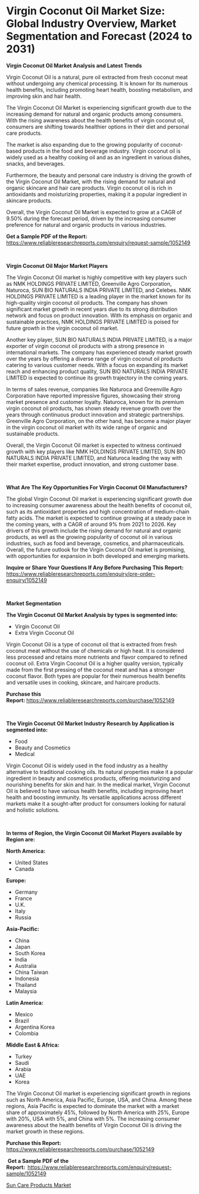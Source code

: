 <p><h1>Virgin Coconut Oil Market Size: Global Industry Overview, Market Segmentation and Forecast (2024 to 2031)</h1></p><p><strong>Virgin Coconut Oil Market Analysis and Latest Trends</strong></p>
<p><p>Virgin Coconut Oil is a natural, pure oil extracted from fresh coconut meat without undergoing any chemical processing. It is known for its numerous health benefits, including promoting heart health, boosting metabolism, and improving skin and hair health.</p><p>The Virgin Coconut Oil Market is experiencing significant growth due to the increasing demand for natural and organic products among consumers. With the rising awareness about the health benefits of virgin coconut oil, consumers are shifting towards healthier options in their diet and personal care products.</p><p>The market is also expanding due to the growing popularity of coconut-based products in the food and beverage industry. Virgin coconut oil is widely used as a healthy cooking oil and as an ingredient in various dishes, snacks, and beverages.</p><p>Furthermore, the beauty and personal care industry is driving the growth of the Virgin Coconut Oil Market, with the rising demand for natural and organic skincare and hair care products. Virgin coconut oil is rich in antioxidants and moisturizing properties, making it a popular ingredient in skincare products.</p><p>Overall, the Virgin Coconut Oil Market is expected to grow at a CAGR of 9.50% during the forecast period, driven by the increasing consumer preference for natural and organic products in various industries.</p></p>
<p><strong>Get a Sample PDF of the Report:&nbsp;</strong> <a href="https://www.reliableresearchreports.com/enquiry/request-sample/1052149">https://www.reliableresearchreports.com/enquiry/request-sample/1052149</a></p>
<p>&nbsp;</p>
<p><strong>Virgin Coconut Oil Major Market Players</strong></p>
<p><p>The Virgin Coconut Oil market is highly competitive with key players such as NMK HOLDINGS PRIVATE LIMITED, Greenville Agro Corporation, Naturoca, SUN BIO NATURALS INDIA PRIVATE LIMITED, and Celebes. NMK HOLDINGS PRIVATE LIMITED is a leading player in the market known for its high-quality virgin coconut oil products. The company has shown significant market growth in recent years due to its strong distribution network and focus on product innovation. With its emphasis on organic and sustainable practices, NMK HOLDINGS PRIVATE LIMITED is poised for future growth in the virgin coconut oil market.</p><p>Another key player, SUN BIO NATURALS INDIA PRIVATE LIMITED, is a major exporter of virgin coconut oil products with a strong presence in international markets. The company has experienced steady market growth over the years by offering a diverse range of virgin coconut oil products catering to various customer needs. With a focus on expanding its market reach and enhancing product quality, SUN BIO NATURALS INDIA PRIVATE LIMITED is expected to continue its growth trajectory in the coming years.</p><p>In terms of sales revenue, companies like Naturoca and Greenville Agro Corporation have reported impressive figures, showcasing their strong market presence and customer loyalty. Naturoca, known for its premium virgin coconut oil products, has shown steady revenue growth over the years through continuous product innovation and strategic partnerships. Greenville Agro Corporation, on the other hand, has become a major player in the virgin coconut oil market with its wide range of organic and sustainable products.</p><p>Overall, the Virgin Coconut Oil market is expected to witness continued growth with key players like NMK HOLDINGS PRIVATE LIMITED, SUN BIO NATURALS INDIA PRIVATE LIMITED, and Naturoca leading the way with their market expertise, product innovation, and strong customer base.</p></p>
<p>&nbsp;</p>
<p><strong>What Are The Key Opportunities For Virgin Coconut Oil Manufacturers?</strong></p>
<p><p>The global Virgin Coconut Oil market is experiencing significant growth due to increasing consumer awareness about the health benefits of coconut oil, such as its antioxidant properties and high concentration of medium-chain fatty acids. The market is expected to continue growing at a steady pace in the coming years, with a CAGR of around 9% from 2021 to 2026. Key drivers of this growth include the rising demand for natural and organic products, as well as the growing popularity of coconut oil in various industries, such as food and beverage, cosmetics, and pharmaceuticals. Overall, the future outlook for the Virgin Coconut Oil market is promising, with opportunities for expansion in both developed and emerging markets.</p></p>
<p><strong>Inquire or Share Your Questions If Any Before Purchasing This Report:</strong> <a href="https://www.reliableresearchreports.com/enquiry/pre-order-enquiry/1052149">https://www.reliableresearchreports.com/enquiry/pre-order-enquiry/1052149</a></p>
<p>&nbsp;</p>
<p><strong>Market Segmentation</strong></p>
<p><strong>The Virgin Coconut Oil Market Analysis by types is segmented into:</strong></p>
<p><ul><li>Virgin Coconut Oil</li><li>Extra Virgin Coconut Oil</li></ul></p>
<p><p>Virgin Coconut Oil is a type of coconut oil that is extracted from fresh coconut meat without the use of chemicals or high heat. It is considered less processed and retains more nutrients and flavor compared to refined coconut oil. Extra Virgin Coconut Oil is a higher quality version, typically made from the first pressing of the coconut meat and has a stronger coconut flavor. Both types are popular for their numerous health benefits and versatile uses in cooking, skincare, and haircare products.</p></p>
<p><strong>Purchase this Report:&nbsp;</strong><a href="https://www.reliableresearchreports.com/purchase/1052149">https://www.reliableresearchreports.com/purchase/1052149</a></p>
<p>&nbsp;</p>
<p><strong>The Virgin Coconut Oil Market Industry Research by Application is segmented into:</strong></p>
<p><ul><li>Food</li><li>Beauty and Cosmetics</li><li>Medical</li></ul></p>
<p><p>Virgin Coconut Oil is widely used in the food industry as a healthy alternative to traditional cooking oils. Its natural properties make it a popular ingredient in beauty and cosmetics products, offering moisturizing and nourishing benefits for skin and hair. In the medical market, Virgin Coconut Oil is believed to have various health benefits, including improving heart health and boosting immunity. Its versatile applications across different markets make it a sought-after product for consumers looking for natural and holistic solutions.</p></p>
<p>&nbsp;</p>
<p><strong>In terms of Region, the Virgin Coconut Oil Market Players available by Region are:</strong></p>
<p>
    <p> <strong> North America: </strong>
        <ul>
            <li>United States</li>
            <li>Canada</li>
        </ul>
        </p> 
    <p> <strong> Europe: </strong>
        <ul>
            <li>Germany</li>
            <li>France</li>
            <li>U.K.</li>
            <li>Italy</li>
            <li>Russia</li>
        </ul>
        </p> 
    <p> <strong> Asia-Pacific: </strong>
        <ul>
            <li>China</li>
            <li>Japan</li>
            <li>South Korea</li>
            <li>India</li>
            <li>Australia</li>
            <li>China Taiwan</li>
            <li>Indonesia</li>
            <li>Thailand</li>
            <li>Malaysia</li>
        </ul>
        </p> 
    <p> <strong> Latin America: </strong>
        <ul>
            <li>Mexico</li>
            <li>Brazil</li>
            <li>Argentina Korea</li>
            <li>Colombia</li>
        </ul>
        </p> 
    <p> <strong> Middle East & Africa: </strong>
        <ul>
            <li>Turkey</li>
            <li>Saudi</li>
            <li>Arabia</li>
            <li>UAE</li>
            <li>Korea</li>
        </ul>
    </p>
    </p>
<p><p>The Virgin Coconut Oil market is experiencing significant growth in regions such as North America, Asia Pacific, Europe, USA, and China. Among these regions, Asia Pacific is expected to dominate the market with a market share of approximately 45%, followed by North America with 25%, Europe with 20%, USA with 5%, and China with 5%. The increasing consumer awareness about the health benefits of Virgin Coconut Oil is driving the market growth in these regions.</p></p>
<p><strong>Purchase this Report: </strong><a href="https://www.reliableresearchreports.com/purchase/1052149">https://www.reliableresearchreports.com/purchase/1052149</a></p>
<p>&nbsp;<strong>Get a Sample PDF of the Report:&nbsp;&nbsp;</strong><a href="https://www.reliableresearchreports.com/enquiry/request-sample/1052149">https://www.reliableresearchreports.com/enquiry/request-sample/1052149</a></p>
<p><strong></strong></p>
<p><p><a href="https://github.com/RickHolmes3/Market-Research-Report-List-3/blob/main/sun-care-products-market.md">Sun Care Products Market</a></p></p>